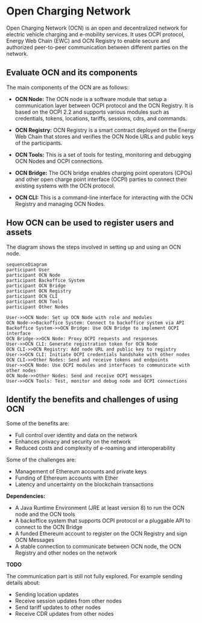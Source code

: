 # Open Charging Network

Open Charging Network (OCN) is an open and decentralized network for electric vehicle charging and e-mobility services. It uses OCPI protocol, Energy Web Chain (EWC) and OCN Registry to enable secure and authorized peer-to-peer communication between different parties on the network.

## Evaluate OCN and its components

The main components of the OCN are as follows:

- **OCN Node:** The OCN node is a software module that setup a communication layer between OCPI protocol and the OCN Registry. It is based on the OCPI 2.2 and supports various modules such as credentials, tokens, locations, tariffs, sessions, cdrs, and commands.

- **OCN Registry:** OCN Registry is a smart contract deployed on the Energy Web Chain that stores and verifies the OCN Node URLs and public keys of the participants.

- **OCN Tools:** This is a set of tools for testing, monitoring and debugging OCN Nodes and OCPI connections.

- **OCN Bridge:** The OCN bridge enables charging point operators (CPOs) and other open charge point interface (OCPI) parties to connect their existing systems with the OCN protocol.


- **OCN CLI:** This is a command-line interface for interacting with the OCN Registry and managing OCN Nodes.

## How OCN can be used to register users and assets

The diagram shows the steps involved in setting up and using an OCN node.

```mermaid
sequenceDiagram
participant User
participant OCN Node
participant Backoffice System
participant OCN Bridge
participant OCN Registry
participant OCN CLI
participant OCN Tools
participant Other Nodes

User->>OCN Node: Set up OCN Node with role and modules
OCN Node->>Backoffice System: Connect to backoffice system via API
Backoffice System->>OCN Bridge: Use OCN Bridge to implement OCPI interface
OCN Bridge->>OCN Node: Proxy OCPI requests and responses
User->>OCN CLI: Generate registration token for OCN Node
OCN CLI->>OCN Registry: Add node URL and public key to registry
User->>OCN CLI: Initiate OCPI credentials handshake with other nodes
OCN CLI->>Other Nodes: Send and receive tokens and endpoints
User->>OCN Node: Use OCPI modules and interfaces to communicate with other nodes
OCN Node->>Other Nodes: Send and receive OCPI messages
User->>OCN Tools: Test, monitor and debug node and OCPI connections
```

## Identify the benefits and challenges of using OCN

Some of the benefits are:
- Full control over identity and data on the network
- Enhances privacy and security on the network
- Reduced costs and complexity of e-roaming and interoperability

Some of the challenges are:
- Management of Ethereum accounts and private keys
- Funding of Ethereum accounts with Ether
- Latency and uncertainty on the blockchain transactions

**Dependencies:**
- A Java Runtime Environment (JRE at least version 8) to run the OCN node and the OCN tools
- A backoffice system that supports OCPI protocol or a pluggable API to connect to the OCN Bridge
- A funded Ethereum account to register on the OCN Registry and sign OCN Messages
- A stable connection to communicate between OCN node, the OCN Registry and other nodes on the network

**TODO**

The communication part is still not fully explored. For example sending details about:
- Sending location updates
- Receive session updates from other nodes
- Send tariff updates to other nodes
- Receive CDR updates from other nodes